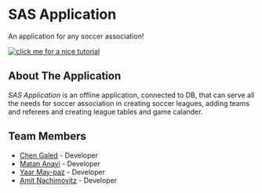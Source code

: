 # SAS Application
An  application for any soccer association! 


[![click me for a nice tutorial](https://img.youtube.com/vi/0Hq8iYE-Npk/0.jpg)](https://www.youtube.com/watch?v=0Hq8iYE-Npk)

## About The Application
*SAS Application* is an offline application, connected to DB, that can serve all the needs for soccer association in creating soccer leagues, 
adding teams and referees and creating league tables and game calander.

## Team Members
- [Chen Galed](https://github.com/Chen2908) - Developer 
- [Matan Anavi](https://github.com/MrBahur) - Developer 
- [Yaar May-paz](https://github.com/yaarm) - Developer 
- [Amit Nachimovitz](https://github.com/AmitNachimovitz) - Developer 
